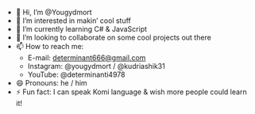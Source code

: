 - 👋 Hi, I’m @Yougydmort
- 👀 I’m interested in makin’ cool stuff
- 🌱 I’m currently learning C# & JavaScript
- 💞️ I’m looking to collaborate on some cool projects out there
- 📫 How to reach me:
  - E-mail: determinant666@gmail.com
  - Instagram: @yougydmort / @kudriashik31
  - YouTube: @determinanti4978
- 😄 Pronouns: he / him
- ⚡ Fun fact: I can speak Komi language & wish more people could learn it!

<!---
Yougydmort/Yougydmort is a ✨ special ✨ repository because its `README.md` (this file) appears on your GitHub profile.
You can click the Preview link to take a look at your changes.
--->
